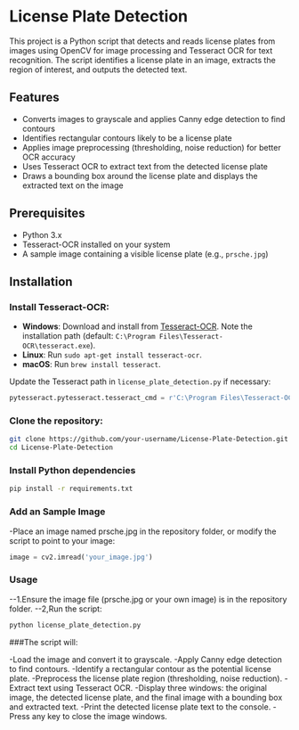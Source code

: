 # License Plate Detection

This project is a Python script that detects and reads license plates from images using OpenCV for image processing and Tesseract OCR for text recognition. The script identifies a license plate in an image, extracts the region of interest, and outputs the detected text.

## Features

- Converts images to grayscale and applies Canny edge detection to find contours
- Identifies rectangular contours likely to be a license plate
- Applies image preprocessing (thresholding, noise reduction) for better OCR accuracy
- Uses Tesseract OCR to extract text from the detected license plate
- Draws a bounding box around the license plate and displays the extracted text on the image

## Prerequisites

- Python 3.x
- Tesseract-OCR installed on your system
- A sample image containing a visible license plate (e.g., `prsche.jpg`)

## Installation

### Install Tesseract-OCR:

- **Windows**: Download and install from [Tesseract-OCR](https://github.com/UB-Mannheim/tesseract/wiki). Note the installation path (default: `C:\Program Files\Tesseract-OCR\tesseract.exe`).
- **Linux**: Run `sudo apt-get install tesseract-ocr`.
- **macOS**: Run `brew install tesseract`.

Update the Tesseract path in `license_plate_detection.py` if necessary:
```python
pytesseract.pytesseract.tesseract_cmd = r'C:\Program Files\Tesseract-OCR\tesseract.exe'  # Adjust for your system
```
### Clone the repository:

```bash
git clone https://github.com/your-username/License-Plate-Detection.git
cd License-Plate-Detection
```

### Install Python dependencies

```bash
pip install -r requirements.txt
```

### Add an Sample Image
-Place an image named prsche.jpg in the repository folder, or modify the script to point to your image:
```python
image = cv2.imread('your_image.jpg')
```

### Usage
--1.Ensure the image file (prsche.jpg or your own image) is in the repository folder.
--2,Run the script:

```bash
python license_plate_detection.py
```

###The script will:

-Load the image and convert it to grayscale.
-Apply Canny edge detection to find contours.
-Identify a rectangular contour as the potential license plate.
-Preprocess the license plate region (thresholding, noise reduction).
-Extract text using Tesseract OCR.
-Display three windows: the original image, the detected license plate, and the final image with a bounding box and extracted text.
-Print the detected license plate text to the console.
-Press any key to close the image windows.
